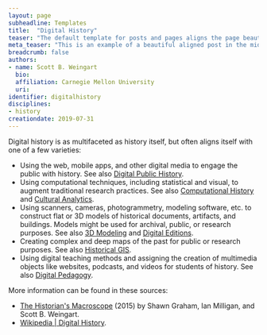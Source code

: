 ```yaml
---
layout: page
subheadline: Templates
title:  "Digital History"
teaser: "The default template for posts and pages aligns the page beautifully in the middle. <strong>But</strong> you can customize posts/pages easily via switches in the front matter to <em>get a sidebar</em> and/or to <em>turn off meta-information</em> at the end of the page like categories, tags and dates."
meta_teaser: "This is an example of a beautiful aligned post in the middle. There is no sidebar to distract the reader. The difference to the Page-Template is, that you find meta-information at the bottom of the post."
breadcrumb: false
authors:
- name: Scott B. Weingart
  bio:
  affiliation: Carnegie Mellon University
  uri:
identifier: digitalhistory
disciplines:
- history
creationdate: 2019-07-31
---
```

Digital history is as multifaceted as history itself, but often aligns itself with one of a few varieties:

 - Using the web, mobile apps, and other digital media to engage the public with history. See also [Digital Public History](/_topics/DigitalPublicHistory.md).
 - Using computational techniques, including statistical and visual, to augment traditional research practices. See also [Computational History](/_topics/ComputationalHistory.md) and [Cultural Analytics](/_topics/CulturalAnalytics.md).
 - Using scanners, cameras, photogrammetry, modeling software, etc. to construct flat or 3D models of historical documents, artifacts, and buildings. Models might be used for archival, public, or research purposes. See also [3D Modeling](/_topics/3dModeling.md) and [Digital Editions](/_topics/DigitalEditions.md).
 - Creating complex and deep maps of the past for public or research purposes. See also [Historical GIS](/_topics/HGIS.md).
 - Using digital teaching methods and assigning the creation of multimedia objects like websites, podcasts, and videos for students of history. See also [Digital Pedagogy](/_topics/DigitalPedagogy.md).

More information can be found in these sources:

 - [The Historian's Macroscope](https://books.google.com/books?id=r-U7DQAAQBAJ&printsec=frontcover&dq=historians+macroscope&hl=en&sa=X&ved=2ahUKEwiWlJbyxIrkAhVkxFkKHRSLAvQQ6AEwAHoECAMQAg#v=onepage&q=historians%20macroscope&f=false) (2015)  by Shawn Graham, Ian Milligan, and Scott B. Weingart.
 - [Wikipedia \| Digital History](https://en.wikipedia.org/wiki/Digital_history).


